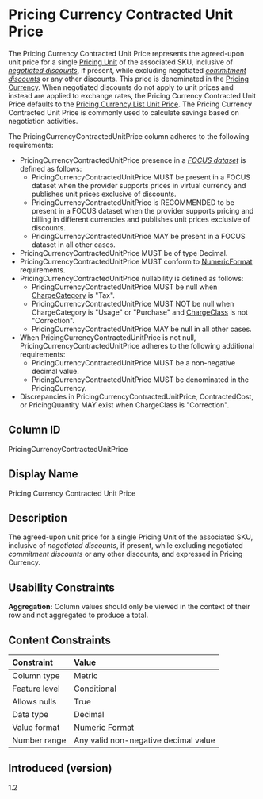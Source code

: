 # Pricing Currency Contracted Unit Price

The Pricing Currency Contracted Unit Price represents the agreed-upon unit price for a single [Pricing Unit](#pricingunit) of the associated SKU, inclusive of [*negotiated discounts*](#glossary:negotiated-discount), if present, while excluding negotiated [*commitment discounts*](#glossary:commitment-discount) or any other discounts. This price is denominated in the [Pricing Currency](#pricingcurrency). When negotiated discounts do not apply to unit prices and instead are applied to exchange rates, the Pricing Currency Contracted Unit Price defaults to the [Pricing Currency List Unit Price](#pricingcurrencylistunitprice). The Pricing Currency Contracted Unit Price is commonly used to calculate savings based on negotiation activities.

The PricingCurrencyContractedUnitPrice column adheres to the following requirements:

* PricingCurrencyContractedUnitPrice presence in a [*FOCUS dataset*](#glossary:FOCUS-dataset) is defined as follows:
  * PricingCurrencyContractedUnitPrice MUST be present in a FOCUS dataset when the provider supports prices in virtual currency and publishes unit prices exclusive of discounts.
  * PricingCurrencyContractedUnitPrice is RECOMMENDED to be present in a FOCUS dataset when the provider supports pricing and billing in different currencies and publishes unit prices exclusive of discounts.
  * PricingCurrencyContractedUnitPrice MAY be present in a FOCUS dataset in all other cases.
* PricingCurrencyContractedUnitPrice MUST be of type Decimal.
* PricingCurrencyContractedUnitPrice MUST conform to [NumericFormat](#numericformat) requirements.
* PricingCurrencyContractedUnitPrice nullability is defined as follows:
  * PricingCurrencyContractedUnitPrice MUST be null when [ChargeCategory](#chargecategory) is "Tax".
  * PricingCurrencyContractedUnitPrice MUST NOT be null when ChargeCategory is "Usage" or "Purchase" and [ChargeClass](#chargeclass) is not "Correction".
  * PricingCurrencyContractedUnitPrice MAY be null in all other cases.
* When PricingCurrencyContractedUnitPrice is not null, PricingCurrencyContractedUnitPrice adheres to the following additional requirements:
  * PricingCurrencyContractedUnitPrice MUST be a non-negative decimal value.
  * PricingCurrencyContractedUnitPrice MUST be denominated in the PricingCurrency.
* Discrepancies in PricingCurrencyContractedUnitPrice, ContractedCost, or PricingQuantity MAY exist when ChargeClass is "Correction".

## Column ID

PricingCurrencyContractedUnitPrice

## Display Name

Pricing Currency Contracted Unit Price

## Description

The agreed-upon unit price for a single Pricing Unit of the associated SKU, inclusive of *negotiated discounts*, if present, while excluding negotiated *commitment discounts* or any other discounts, and expressed in Pricing Currency.

## Usability Constraints

**Aggregation:** Column values should only be viewed in the context of their row and not aggregated to produce a total.

## Content Constraints

| Constraint      | Value                                |
|:----------------|:-------------------------------------|
| Column type     | Metric                               |
| Feature level   | Conditional                          |
| Allows nulls    | True                                 |
| Data type       | Decimal                              |
| Value format    | [Numeric Format](#numericformat)     |
| Number range    | Any valid non-negative decimal value |

## Introduced (version)

1.2
